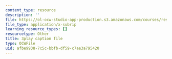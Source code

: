 ```yaml
---
content_type: resource
description: ''
file: https://ol-ocw-studio-app-production.s3.amazonaws.com/courses/res-18-006-calculus-revisited-single-variable-calculus-fall-2010/afbe99387c5cbbfbdf59c7ae3a795420_9tYUmwvLyIA.srt
file_type: application/x-subrip
learning_resource_types: []
resourcetype: Other
title: 3play caption file
type: OCWFile
uid: afbe9938-7c5c-bbfb-df59-c7ae3a795420
---
```

